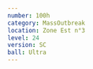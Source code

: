 ```yaml
---
number: 100h
category: MassOutbreak
location: Zone Est n°3
level: 24
version: SC
ball: Ultra
---
```

